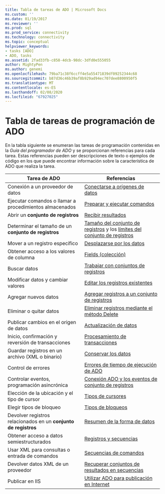 ```yaml
---
title: Tabla de tareas de ADO | Microsoft Docs
ms.custom: ''
ms.date: 01/19/2017
ms.reviewer: ''
ms.prod: sql
ms.prod_service: connectivity
ms.technology: connectivity
ms.topic: conceptual
helpviewer_keywords:
- tasks [ADO]
- ADO, tasks
ms.assetid: 2fad33fb-c858-4dcb-98dc-3dfd0e555055
author: MightyPen
ms.author: genemi
ms.openlocfilehash: 79ba71c38f6ccff4e5a55471839df09252344c68
ms.sourcegitcommit: b87d36c46b39af8b929ad94ec707dee8800950f5
ms.translationtype: MT
ms.contentlocale: es-ES
ms.lasthandoff: 02/08/2020
ms.locfileid: "67927025"
---
```

# <a name="ado-programming-task-table"></a>Tabla de tareas de programación de ADO
En la tabla siguiente se enumeran las tareas de programación contenidas en la *Guía del programador de ADO* y se proporcionan referencias para cada tarea. Estas referencias pueden ser descripciones de texto o ejemplos de código en los que puede encontrar información sobre la característica de ADO que realiza la tarea.

|Tarea de ADO|Referencias|
|--------------|----------------|
|Conexión a un proveedor de datos|[Conectarse a orígenes de datos](../../ado/guide/data/connecting-to-data-sources.md)|
|Ejecutar comandos o llamar a procedimientos almacenados|[Preparar y ejecutar comandos](../../ado/guide/data/preparing-and-executing-commands.md)|
|Abrir un **conjunto de registros**|[Recibir resultados](../../ado/guide/data/receiving-results.md)|
|Determinar el tamaño de un **conjunto de registros**|[Tamaño del conjunto de registros](../../ado/guide/data/current-record-and-size-of-recordset.md) y los [límites del conjunto de registros](../../ado/guide/data/boundaries-of-a-recordset.md)|
|Mover a un registro específico|[Desplazarse por los datos](../../ado/guide/data/navigating-through-data.md)|
|Obtener acceso a los valores de columna|[Fields (colección)](../../ado/guide/data/the-fields-collection.md)|
|Buscar datos|[Trabajar con conjuntos de registros](../../ado/guide/data/working-with-recordsets.md)|
|Modificar datos y cambiar valores|[Editar los registros existentes](../../ado/guide/data/editing-existing-records.md)|
|Agregar nuevos datos|[Agregar registros a un conjunto de registros](../../ado/guide/data/adding-records.md)|
|Eliminar o quitar datos|[Eliminar registros mediante el método Delete](../../ado/guide/data/deleting-records-using-the-delete-method.md)|
|Publicar cambios en el origen de datos|[Actualización de datos](../../ado/guide/data/updating-data.md)|
|Inicio, confirmación y reversión de transacciones|[Procesamiento de transacciones](../../ado/guide/data/transaction-processing.md)|
|Guardar registros en un archivo (XML o binario)|[Conservar los datos](../../ado/guide/data/persisting-data.md)|
|Control de errores|[Errores de tiempo de ejecución de ADO](../../ado/guide/data/ado-errors.md)|
|Controlar eventos, programación asincrónica|[Conexión ADO y los eventos de conjunto de registros](../../ado/guide/data/ado-event-handler-summary.md)|
|Elección de la ubicación y el tipo de cursor|[Tipos de cursores](../../ado/guide/data/types-of-cursors-ado.md)|
|Elegir tipos de bloqueo|[Tipos de bloqueos](../../ado/guide/data/types-of-locks.md)|
|Devolver registros relacionados en un **conjunto de registros**|[Resumen de la forma de datos](../../ado/guide/data/data-shaping-overview.md)|
|Obtener acceso a datos semiestructurados|[Registros y secuencias](../../ado/guide/data/records-and-streams.md)|
|Usar XML para consultas o entrada de comandos|[Secuencias de comandos](../../ado/guide/data/command-streams.md)|
|Devolver datos XML de un proveedor|[Recuperar conjuntos de resultados en secuencias](../../ado/guide/data/retrieving-resultsets-into-streams.md)|
|Publicar en IIS|[Utilizar ADO para publicación en Internet](../../ado/guide/data/using-ado-for-internet-publishing.md)|

